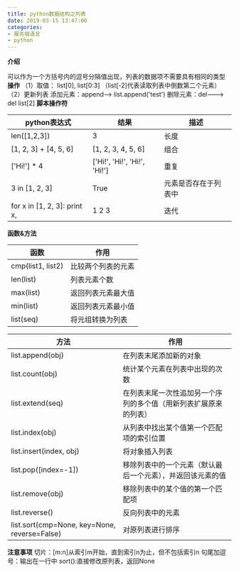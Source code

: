 ```yaml
---
title: python数据结构之列表
date: 2019-03-15 13:47:00
categories: 
- 服务端语言
- python
---
```

**介绍**

可以作为一个方括号内的逗号分隔值出现，列表的数据项不需要具有相同的类型
**操作**
（1）取值：
list[0], list[0:3] （list[-2]代表读取列表中倒数第二个元素）
（2）更新列表
添加元素：append--> list.append('test')
删除元素：del---> del list[2]
**脚本操作符**

| python表达式 | 结果 | 描述 
| --- | --- | --- |
| len([1,2,3]) | 3 | 长度 |
| [1, 2, 3] + [4, 5, 6] | [1, 2, 3, 4, 5, 6] | 组合 |
| ['Hi!'] * 4 | ['Hi!', 'Hi!', 'Hi!', 'Hi!'] | 重复 |
| 3 in [1, 2, 3] | 	True | 元素是否存在于列表中 |
| for x in [1, 2, 3]: print x, | 1 2 3 | 迭代 |
**函数&方法**

| 函数 | 作用 | 
| --- | --- |
| cmp(list1, list2) | 比较两个列表的元素 |
| len(list) | 列表元素个数 |
| max(list) | 返回列表元素最大值 |
| min(list) | 返回列表元素最小值 |
| list(seq) | 将元组转换为列表 |

| 方法 | 作用 | 
| --- | --- |
| list.append(obj) | 在列表末尾添加新的对象 |
| list.count(obj) | 统计某个元素在列表中出现的次数 |
| list.extend(seq) | 在列表末尾一次性追加另一个序列的多个值（用新列表扩展原来的列表） |
| list.index(obj) | 从列表中找出某个值第一个匹配项的索引位置 |
| list.insert(index, obj) | 将对象插入列表 |
| list.pop([index=-1]) | 移除列表中的一个元素（默认最后一个元素），并返回该元素的值 |
| list.remove(obj) | 移除列表中的某个值的第一个匹配项 |
| list.reverse() | 反向列表中的元素 |
| list.sort(cmp=None, key=None, reverse=False) | 对原列表进行排序 |
**注意事项**
切片：[m:n]从索引m开始，直到索引n为止，但不包括索引n
句尾加逗号：输出在一行中
sort():直接修改原列表，返回None
